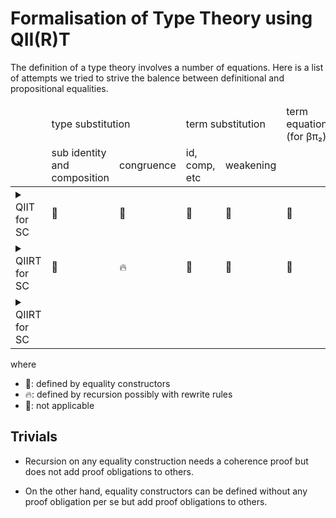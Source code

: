 # Formalisation of Type Theory using QII(R)T

The definition of a type theory involves a number of equations.
Here is a list of attempts we tried to strive the balence between definitional and propositional equalities.

<table>
  <thead>
    <tr>
      <td></td>
      <td colspan=2>type substitution</td>
      <td colspan=2>term substitution</td>
      <td>term equations (for βπ₂)</td>
      <td>term equations</td>
      <td>substitution equations</td>
    </tr>
    <tr>
      <td></td>
      <td>sub identity and composition</td>
      <td>congruence</td>
      <td>id, comp, etc</td>
      <td>weakening</td>
      <td></td>
      <td></td>
      <td></td>
    </tr>
  </thead>
  <tbody>
    <tr>
      <td><details><summary>QIIT for SC</summary>
```
open import SC.QIIT
```
      </details></td>
      <td>🧊</td>
      <td>🧊</td>
      <td>🧊</td>
      <td>🧊</td>
      <td>🧊</td>
      <td>🧊</td>
      <td>🧊</td>
    </tr>
    <tr>
      <td><details><summary>QIIRT for SC</summary>
```
open import SC.QIIRT
```
      </td>
      <td>🚫</td>
      <td>🔥</td>
      <td>🧊</td>
      <td>🧊</td>
      <td>🧊</td>
      <td>🚫</td>
      <td>🧊</td>
    </tr>
    <tr>
      <td><details><summary>QIIRT for SC</summary>
```
```
      <td></td>
      <td></td>
      <td></td>
      <td></td>
      <td></td>
      <td></td>
      <td></td>
    </tr>
  </tbody>
</table>

where

* 🧊: defined by equality constructors
* 🔥: defined by recursion possibly with rewrite rules
* 🚫: not applicable

## Trivials

* Recursion on any equality construction needs a coherence proof but does not add proof obligations to others.

* On the other hand, equality constructors can be defined without any proof obligation per se but add proof obligations to others.